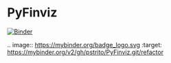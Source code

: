 # PyFinviz
[![Binder](https://mybinder.org/badge_logo.svg)](https://mybinder.org/v2/gh/pstrito/PyFinviz.git/refactor?urlpath=%2Fapp%2FSentiment_finviz.ipynb)

.. image:: https://mybinder.org/badge_logo.svg
:target: https://mybinder.org/v2/gh/pstrito/PyFinviz.git/refactor
